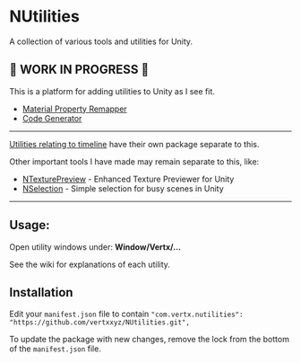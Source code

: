 # NUtilities
A collection of various tools and utilities for Unity.

## 🚨 WORK IN PROGRESS 🚨
This is a platform for adding utilities to Unity as I see fit.

- [Material Property Remapper](https://github.com/vertxxyz/NUtilities/wiki/MaterialPropertyRemapper)
- [Code Generator](https://github.com/vertxxyz/NUtilities/wiki/CodeGenerator)

----
[Utilities relating to timeline](https://github.com/vertxxyz/NTimeline) have their own package separate to this.

Other important tools I have made may remain separate to this, like:
- [NTexturePreview](https://github.com/vertxxyz/NTexturePreview) - Enhanced Texture Previewer for Unity
- [NSelection](https://github.com/vertxxyz/NSelection) - Simple selection for busy scenes in Unity

----
## Usage:
Open utility windows under: **Window/Vertx/...**

See the wiki for explanations of each utility.

## Installation
Edit your `manifest.json` file to contain `"com.vertx.nutilities": "https://github.com/vertxxyz/NUtilities.git",`

To update the package with new changes, remove the lock from the bottom of the `manifest.json` file.
